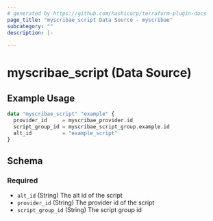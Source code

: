 ```yaml
---
# generated by https://github.com/hashicorp/terraform-plugin-docs
page_title: "myscribae_script Data Source - myscribae"
subcategory: ""
description: |-
  
---
```


# myscribae_script (Data Source)



## Example Usage

```terraform
data "myscribae_script" "example" {
  provider_id     = myscribae_provider.id
  script_group_id = myscribae_script_group.example.id
  alt_id          = "example_script"
}
```

<!-- schema generated by tfplugindocs -->
## Schema

### Required

- `alt_id` (String) The alt id of the script
- `provider_id` (String) The provider id of the script
- `script_group_id` (String) The script group id

